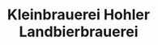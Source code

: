 ---
title: "Kleinbrauerei Hohler Landbierbrauerei"
url: /olpe/kleinbrauerei-hohler-landbierbrauerei/
shop: Getränke
---